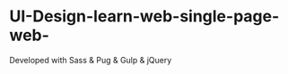 # UI-Design-learn-web-single-page-web-
Developed with   Sass  &amp;  Pug   &amp;   Gulp   &amp;   jQuery

